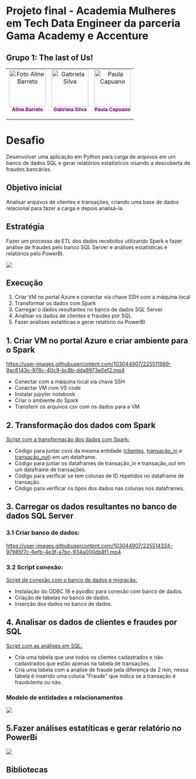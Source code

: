 # Projeto final - Academia Mulheres em Tech Data Engineer da parceria Gama Academy e Accenture

## Grupo 1: The last of Us!
<table align="center">
  <tr>
    <td align="center">
      <a href="https://github.com/alinetsbarreto">
        <img src="https://avatars.githubusercontent.com/u/124752253?v=4" width="100px;" alt="Foto Aline Barreto"/><br>
        <sub style="color: purple;">
          <b>Aline Barreto </b>
        </sub><br>
         <a href="https://www.linkedin.com/in/alinetsbarreto/"><img src="https://img.shields.io/badge/LinkedIn-0077B5?style=for-the-badge&logo=linkedin&logoColor=white" height="15px"></a>
      </a>
    </td>
    <td align="center">
      <a href="https://github.com/gabieng">
        <img src="https://avatars.githubusercontent.com/u/103044907?v=4" width="100px;" alt="Gabriela Silva"/><br>
        <sub style="color: purple;">
          <b> Gabriela Silva </b>
        </sub><br>
         <a href="https://www.linkedin.com/in/gabriela-ssilva/"><img src="https://img.shields.io/badge/LinkedIn-0077B5?style=for-the-badge&logo=linkedin&logoColor=white" height="15px"></a>
      </a>
   </td>
    <td align="center">
      <a href="https://github.com/paulacapuano">
        <img src="https://avatars.githubusercontent.com/u/61557397?v=4" width="100px;" alt="Paula Capuano"/><br>
        <sub style="color: purple;">
          <b> Paula Capuano </b>
        </sub><br>
         <a href="https://www.linkedin.com/in/paulacapuano/"><img src="https://img.shields.io/badge/LinkedIn-0077B5?style=for-the-badge&logo=linkedin&logoColor=white" height="15px"></a>
    </td>
  </tr>
</table>


# Desafio

Desenvolver uma aplicação em Python para carga de arquivos em um banco de dados SQL e gerar relatórios estatísticos visando a descoberta de fraudes bancárias.

## Objetivo inicial

Analisar arquivos de clientes e transações, criando uma base de dados relacional para fazer a carga e depois analisá-la.


## Estratégia 

Fazer um processo de ETL dos dados recebidos utilizando Spark e fazer análise de fraudes pelo banco SQL Server e análises estatísticas e relatórios pelo PowerBI.

<img src="https://github.com/paulacapuano/gama-accenture-grupo1/blob/main/imagem/estrategia.png">
</p>

 
 ## Execução
1. Criar VM no portal Azure e conectar via chave SSH com a máquina local
2. Transformar os dados com Spark
3. Carregar o dados resultantes no banco de dados SQL Server
4. Analisar os dados de clientes e fraudes por SQL
5. Fazer análises estatíticas e gerar relatório no PowerBI

## 1. Criar VM no portal Azure e criar ambiente para o Spark
https://user-images.githubusercontent.com/103044907/225511989-9ac6143c-978c-40c9-bc8b-dda9973e0ef2.mp4

* Conectar com a máquina local via chave SSH
* Conectar VM com VS code
* Instalar jupyter notebook
* Criar o ambiente do Spark
* Transferir os arquivos csv com os dados para a VM

## 2. Transformação dos dados com Spark

[Script com a transformação dos dados com Spark:](https://github.com/paulacapuano/gama-accenture-grupo1/blob/main/scriptSpark.ipynb)

* Código para juntar csvs da mesma entidade ([clientes](https://github.com/paulacapuano/gama-accenture-grupo1/tree/main/Dados/Clientes), [transação_in](https://github.com/paulacapuano/gama-accenture-grupo1/tree/main/Dados/Transacao-I) e [transação_out](https://github.com/paulacapuano/gama-accenture-grupo1/tree/main/Dados/Transacao-Out)) em um dataframe.
* Código para juntar os dataframes de transação_in e transação_out em um dataframe de transações.
* Código para verificar se tem colunas de ID repetidos no dataframe de transação.
* Código para verificar os tipos dos dados nas colunas nos dataframes.


## 3. Carregar os dados resultantes no banco de dados SQL Server

### 3.1 Criar banco de dados:
https://user-images.githubusercontent.com/103044907/225514324-97985f7c-6efb-4e3f-a7bc-934a000db8f1.mp4

### 3.2 Script conexão:
[Script de conexão com o banco de dados e migração:](https://github.com/paulacapuano/gama-accenture-grupo1/blob/main/script-Spark-conexao-banco.ipynb)

* Instalação do ODBC 18 e pyodbc para conexão com banco de dados.
* Criação de tabelas no banco de dados.
* Inserção dos dados no banco de dados.


## 4. Analisar os dados de clientes e fraudes por SQL
[Script com as análises em SQL:](https://github.com/paulacapuano/gama-accenture-grupo1/blob/main/analise_SQL_clientes_fraudes.sql)

* Cria uma tabela que une todos os clientes cadastrados e não cadastrados que estão apenas na tabela de transações.
* Cria uma tabela com a análise de fraude pela diferença de 2 min, nessa tabela é inserido uma coluna "Fraude" que indica se a transação é fraudulenta ou não.

### Modelo de entidades e relacionamentos
<img src="https://github.com/paulacapuano/gama-accenture-grupo1/blob/main/imagem/relacionamento.png">
</p>


## 5.Fazer análises estatíticas e gerar relatório no PowerBi

<img src="https://github.com/paulacapuano/gama-accenture-grupo1/blob/main/imagem/powerbi.png">
</p>



## Bibliotecas

